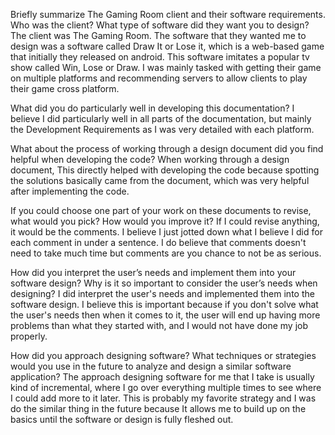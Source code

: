 Briefly summarize The Gaming Room client and their software requirements. Who was the client? What type of software did they want you to design?
  The client was The Gaming Room. The software that they wanted me to design was a software called Draw It or Lose it, 
  which is a web-based game that initially they released on android. This software imitates a popular tv show called Win, 
  Lose or Draw. I was mainly tasked with getting their game on multiple platforms and recommending servers to allow clients to play their game cross platform.

What did you do particularly well in developing this documentation?
  I believe I did particularly well in all parts of the documentation, but mainly the Development Requirements as I was very detailed with each platform.
  
What about the process of working through a design document did you find helpful when developing the code?
  When working through a design document, This directly helped with developing the code because spotting the solutions basically came from the document, which was very helpful
  after implementing the code.
  
If you could choose one part of your work on these documents to revise, what would you pick? How would you improve it?
  If I could revise anything, it would be the comments. I believe I just jotted down what I believe I did for each comment in under a sentence.
  I do believe that comments doesn't need to take much time but comments are you chance to not be as serious.
  
How did you interpret the user’s needs and implement them into your software design? Why is it so important to consider the user’s needs when designing?
  I did interpret the user's needs and implemented them into the software design. I believe this is important because if you don't solve what the user's needs
  then when it comes to it, the user will end up having more problems than what they started with, and I would not have done my job properly.
  
How did you approach designing software? What techniques or strategies would you use in the future to analyze and design a similar software application?
  The approach designing software for me that I take is usually kind of incremental, where I go over everything multiple times to see where I could add more to it later. This
  is probably my favorite strategy and I was do the similar thing in the future because It allows me to build up on the basics until the software or design is fully fleshed out.
